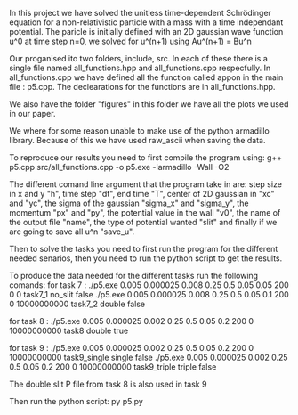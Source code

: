In this project we have solved the unitless time-dependent Schrödinger equation for a non-relativistic particle with a mass with a time independant potential. 
The paricle is initially defined with an 2D gaussian wave function u^0 at time step n=0, we solved for u^(n+1) using Au^(n+1) = Bu^n


Our proganised ito two folders, include, src. In each of these there is a single file named all_functions.hpp and all_functions.cpp respecfully.
In all_functions.cpp we have defined all the function called appon in the main file : p5.cpp. The declearations for the functions are in all_functions.hpp.

We also have the folder "figures" in this folder we have all the plots we used in our paper.


We where for some reason unable to make use of the python armadillo library. Because of this we have used raw_ascii when saving the data. 


To reproduce our results you need to first compile the program using:
  g++ p5.cpp src/all_functions.cpp -o p5.exe -larmadillo -Wall -O2


The different comand line argument that the program take in are: step size in x and y "h", time step "dt", end time "T", 
center of 2D gaussian in "xc" and "yc", the sigma of the gaussian "sigma_x" and "sigma_y", the momentum "px" and "py", 
the potential value in the wall "v0", the name of the output file "name", the type of potential wanted "slit"
and finally if we are going to save all u^n "save_u".
 
  
Then to solve the tasks you need to first run the program for the different needed senarios, then you need to run the python script to get the results.

To produce the data needed for the different tasks run the following comands:
  for task 7 :
    ./p5.exe 0.005 0.000025 0.008 0.25 0.5 0.05 0.05 200 0 0 task7_1 no_slit false 
    ./p5.exe 0.005 0.000025 0.008 0.25 0.5 0.05 0.1 200 0 10000000000 task7_2 double false

  for task 8 :
    ./p5.exe 0.005 0.000025 0.002 0.25 0.5 0.05 0.2 200 0 10000000000 task8 double true

  for task 9 :
    ./p5.exe 0.005 0.000025 0.002 0.25 0.5 0.05 0.2 200 0 10000000000 task9_single single false
    ./p5.exe 0.005 0.000025 0.002 0.25 0.5 0.05 0.2 200 0 10000000000 task9_triple triple false

The double slit P file from task 8 is also used in task 9

Then run the python script:
  py p5.py
